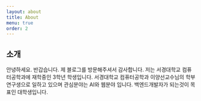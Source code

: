 ```yaml
---
layout: about
title: About
menu: true
order: 2
---
```


## 소개

안녕하세요. 반갑습니다. 제 블로그를 방문해주셔서 감사합니다.
저는 서경대학교 컴퓨터공학과에 재학중인 3학년 학생입니다.
서경대학교 컴퓨터공학과 이양선교수님의 학부 연구생으로 일하고 있으며 관심분야는 AI와 웹분야 입니다.
백엔드개발자가 되는것이 목표인 대학생입니다.
